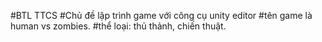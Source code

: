 #BTL TTCS
#Chủ đề lập trình game với công cụ unity editor
#tên game là human vs zombies.
#thể loại: thủ thảnh, chiến thuật.
